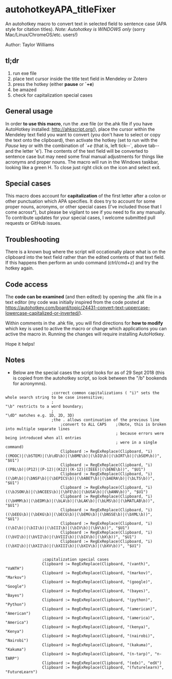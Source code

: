 # autohotkeyAPA_titleFixer
An autohotkey macro to convert text in selected field to sentence case (APA style for citation titles).
*Note: Autohotkey is WINDOWS only* (sorry Mac/Linux/ChromeOS/etc. users!)

Author: Taylor Williams

## tl;dr
1. run exe file
1. place text cursor inside the title text field in Mendeley or Zotero
1. press the hotkey (either **pause** or  **\`+e**)
1. be amazed
1. check for capitalization special cases

## General usage
In order **to use this macro**, run the .exe file (or the.ahk file if you have AutoHotkey installed: http://ahkscript.org/), place the cursor within the Mendeley text field you want to convert (you don't have to select or copy the text onto the clipboard), then activate the hotkey (set to run with the _Pause_ key or with the combination of _\`+e_ (that is, left tick--\`, above tab--and the letter 'e').  The contents of the text field will be converted to sentence case but may need some final manual adjustments for things like acronyms and proper nouns. The macro will run in the Windows taskbar, looking like a green H. To close just right click on the icon and select exit.

## Special cases
This macro does account for **capitalization** of the first letter after a colon or other punctuation which APA specifies. It does try to account for some proper nouns, acronyms, or other special cases (I've included those that I come across*), but please be vigilant to see if you need to fix any manually.  To contribute updates for your special cases, I welcome submitted pull requests or GitHub issues.

## Troubleshooting
There is a known bug where the script will occationally place what is on the clipboard into the text field rather than the edited contents of that text field.  If this happens then perform an undo command (ctrl/cmd+z) and try the hotkey again.

## Code access
The **code can be examined** (and then edited) by opening the .ahk file in a text editor (my code was initially inspired from the code posted at https://autohotkey.com/board/topic/24431-convert-text-uppercase-lowercase-capitalized-or-inverted/).  

Within comments in the .ahk file, you will find directions for **how to modify** which key is used to active the macro or change which applications you can active the macro in.  Running the changes will require installing AutoHotkey.

Hope it helps!

## Notes
* Below are the special cases the script looks for as of 29 Sept 2018 (this is copied from the autohotkey script, so look between the "/b" bookends for acronymns).
```
					;correct common capitalizations ( "i)" sets the whole search string to be case insensitive;
					;												"\b" restricts to a word boundary;
					;												"\dD" matches e.g. 1D, 2D, 3D)
					;the . allows continuation of the previous line
						;convert to ALL CAPS	;(Note, this is broken into multiple separate lines
												; because errors were being introduced when all entries
												; were in a single command)
						Clipboard := RegExReplace(Clipboard, "i)((MOOC)|(\bSTEM)|(\b\dD\b)|(\bBME\b)|(\bIQ\b)|(\bIRT\b)|(\bSEM\b))", "$U1")
						Clipboard := RegExReplace(Clipboard, "i)((PBL\b)|(P12)|(P-12)|(K12)|(K-12)|(IEEE)|(\bENE\b))", "$U1")
						Clipboard := RegExReplace(Clipboard, "i)((\bR\b)|(\bNSF\b)|(\bEPICS\b)|(\bABET\b)|(\bAERA\b)|(\bLTS\b))", "$U1")
						Clipboard := RegExReplace(Clipboard, "i)((\bJSON\b)|(\bNCEES\b)|(\bFE\b)|(\bUSA\b)|(\bANN\b))", "$U1")
						Clipboard := RegExReplace(Clipboard, "i)((\bHMM\b)|(\bEDM\b)|(\bLA\b)|(\bLAK\b)|(\bLMS\b)|(\bMATLAB\b))", "$U1")
						Clipboard := RegExReplace(Clipboard, "i)((\bEEG\b)|(\bEKG\b)|(\bECG\b)|(\bEMG\b)|(\bNSSE\b)|(\bXML\b))", "$U1")
						Clipboard := RegExReplace(Clipboard, "i)((\bI\b)|(\bII\b)|(\bIII\b)|(\bIV\b)|(\bV\b))", "$U1")
						Clipboard := RegExReplace(Clipboard, "i)((\bVI\b)|(\bVII\b)|(\bVIII\b)|(\bIX\b)|(\bX\b))", "$U1")
						Clipboard := RegExReplace(Clipboard, "i)((\bXI\b)|(\bXII\b)|(\bXIII\b)|(\bXIV\b)|(\bXV\b))", "$U1")


				;capitalization special cases
				Clipboard := RegExReplace(Clipboard, "(vanth)", "VaNTH")
				Clipboard := RegExReplace(Clipboard, "(markov)", "Markov")
				Clipboard := RegExReplace(Clipboard, "(google)", "Google")
				Clipboard := RegExReplace(Clipboard, "(bayes)", "Bayes")
				Clipboard := RegExReplace(Clipboard, "(python)", "Python")
				Clipboard := RegExReplace(Clipboard, "(american)", "American")
				Clipboard := RegExReplace(Clipboard, "(america)", "America")
				Clipboard := RegExReplace(Clipboard, "(kenya)", "Kenya")
				Clipboard := RegExReplace(Clipboard, "(nairobi)", "Nairobi")
				Clipboard := RegExReplace(Clipboard, "(kakuma)", "Kakuma")
				Clipboard := RegExReplace(Clipboard, "(n-tarp)", "n-TARP")
				Clipboard := RegExReplace(Clipboard, "(edx)", "edX")
				Clipboard := RegExReplace(Clipboard, "(futurelearn)", "FutureLearn")
```

